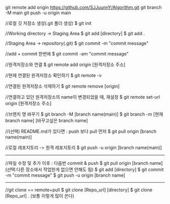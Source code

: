 git remote add origin https://github.com/SJJuunnY/Algorithm.git
git branch -M main
git push -u origin main

//로컬 깃 저장소 생성(.git 폴더 생성)
$ git init

//Working directory -> Staging Area
$ git add [directory]
$ git add .

//Staging Area -> repository(.git)
$ git commit -m "commit message"

//add + commit 한번에
$ git commit -am "commit message"

//원격저장소와 연결
$ git remote add origin [원격저장소 주소]

//현재 연결된 원격저장소 확인하기
$ git remote -v

//연결된 원격저장소 삭제하기
$ git remote remove [origin]

//연결하고 있던 원격저장소의 name이 변경되었을 때, 재설정
$ git remote set-url origin [원격저장소 주소]

//브랜치 명 바꾸기
$ git branch -M [branch name(main)]
$ git branch -m [현재 branch name] [바꾸고싶은 branch name]

//(선택) README.md가 있다면 : push 보다 pull 먼저
$ git pull origin [branch name(main)]

//로컬 레포지토리 -> 원격 레포지토리
$ git push -u origin [branch name(main)]


________________________________________________
//파일 수정 및 추가 이후 : 다음번 commit & push
$ git pull origin [branch name] (선택:다른 장소에서 작업한게 없으면 안해도 됨)
$ git add [directory]
$ git commit -m "commit message"
$ git push -u origin [branch name]
________________________________________________



//git clone == remote+pull
$ git clone [Repo_url] [directory]
$ git clone [Repo_url] .   (보통 이렇게 많이 쓴다)